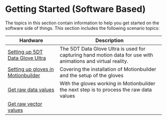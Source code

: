 # Getting Started (Software Based)

The topics in this section contain information to help you get started on the software side of things. This section includes the following scenario topics:

| Hardware        | Description  | 
| ---             |  ------  |
| [Setting up 5DT Data Glove Ultra](https://cseegit.essex.ac.uk/ce301_2019/ce301_willock_j/blob/master/Technical%20Documentation/Getting%20Started%20(Software)/Setting%20up%205DT%20Data%20Glove%20Ultra.md) | The 5DT Data Glove Ultra is used for capturing hand motion data for use with animations and virtual reality.   |   
|[Setting up gloves in Motionbuilder](https://cseegit.essex.ac.uk/ce301_2019/ce301_willock_j/blob/master/Technical%20Documentation/Getting%20Started%20(Software)/Setting%20up%20gloves%20in%20Motionbuilder.md)| Covering the installation of Motionbuilder and the setup of the gloves|
|[Get raw data values]()|With the gloves working in Motionbuilder the next step is to process the raw data values|
|[Get raw vector values]()||
